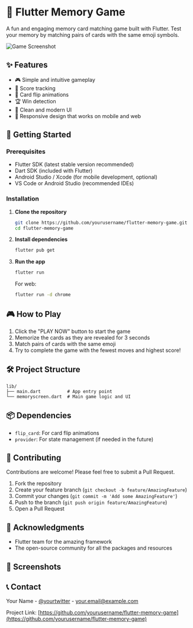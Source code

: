 # 🧠 Flutter Memory Game

A fun and engaging memory card matching game built with Flutter. Test your memory by matching pairs of cards with the same emoji symbols.

![Game Screenshot](screenshots/game_screenshot.png) <!-- Add a screenshot later -->

## ✨ Features

- 🎮 Simple and intuitive gameplay
- 🎯 Score tracking
- 🔄 Card flip animations
- 🏆 Win detection
- 🎨 Clean and modern UI
- 📱 Responsive design that works on mobile and web

## 🚀 Getting Started

### Prerequisites

- Flutter SDK (latest stable version recommended)
- Dart SDK (included with Flutter)
- Android Studio / Xcode (for mobile development, optional)
- VS Code or Android Studio (recommended IDEs)

### Installation

1. **Clone the repository**
   ```bash
   git clone https://github.com/yourusername/flutter-memory-game.git
   cd flutter-memory-game
   ```

2. **Install dependencies**
   ```bash
   flutter pub get
   ```

3. **Run the app**
   ```bash
   flutter run
   ```
   
   For web:
   ```bash
   flutter run -d chrome
   ```

## 🎮 How to Play

1. Click the "PLAY NOW" button to start the game
2. Memorize the cards as they are revealed for 3 seconds
3. Match pairs of cards with the same emoji
4. Try to complete the game with the fewest moves and highest score!

## 🛠 Project Structure

```
lib/
├── main.dart          # App entry point
└── memoryscreen.dart  # Main game logic and UI
```

## 📦 Dependencies

- `flip_card`: For card flip animations
- `provider`: For state management (if needed in the future)

## 🤝 Contributing

Contributions are welcome! Please feel free to submit a Pull Request.

1. Fork the repository
2. Create your feature branch (`git checkout -b feature/AmazingFeature`)
3. Commit your changes (`git commit -m 'Add some AmazingFeature'`)
4. Push to the branch (`git push origin feature/AmazingFeature`)
5. Open a Pull Request



## 🙏 Acknowledgments

- Flutter team for the amazing framework
- The open-source community for all the packages and resources

## 📱 Screenshots

<!-- Add screenshots of your app here -->
<!-- ![Game Start](screenshots/start_screen.png) -->
<!-- ![Gameplay](screenshots/gameplay.png) -->
<!-- ![Win Screen](screenshots/win_screen.png) -->

## 📞 Contact

Your Name - [@yourtwitter](https://twitter.com/yourtwitter) - your.email@example.com

Project Link: [https://github.com/yourusername/flutter-memory-game](https://github.com/yourusername/flutter-memory-game)
